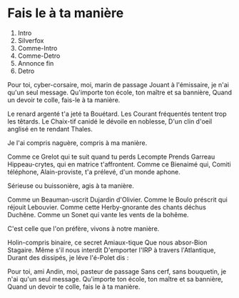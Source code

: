 
# Fais le à ta manière
1. Intro
2. Silverfox
3. Comme-Intro
4. Comme-Detro
5. Annonce fin
6. Detro

Pour toi, cyber-corsaire, moi, marin de passage
Jouant à l'émissaire, je n'ai qu'un seul message.
Qu'importe ton école, ton maître et sa bannière,
Quand un devoir te colle, fais-le à ta manière.

Le renard argenté t'a jeté ta Bouétard.
Les Courant fréquentés tentent trop les têtards.
Le Chaix-tif canidé le dévoile en noblesse,
D'un clin d'oeil anglisé en te rendant Thales.

Je l'ai compris naguère, compris à ma manière.

Comme ce Grelot qui te suit quand tu perds Lecompte
Prends Garreau Hippeau-crytes, qui en matrice t'affrontent.
Comme ce Bienaimé qui, Comiti téléphone,
Alain-proviste, t'a prélevé, d'un monde aphone.

Sérieuse ou buissonière, agis à ta manière.

Comme un Beauman-uscrit Dujardin d'Olivier.
Comme le Boulo préscrit qui réjouit Lebouvier.
Comme cette Herby-gnorante des chants déchus Duchêne.
Comme un Sonet qui vante les vents de la bohême.
                        
C'est celle que l'on préfère, vivons à notre manière.

Holin-compris binaire, ce secret Amiaux-tique
Que nous absor-Bion Stagaire. Même s'il nous interdit
D'emporter l'IRP à travers l'Atlantique,
Durant des dissipés, je léve l'é-Polet dis :

Pour toi, ami Andin, moi, pasteur de passage
Sans cerf, sans bouquetin, je n'ai qu'un seul message.
Qu'importe ton école, ton maître et sa bannière,
Quand un devoir te colle, fais le à ta manière.
